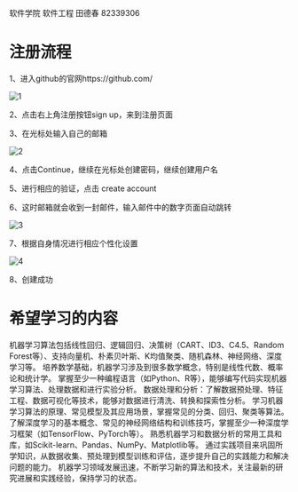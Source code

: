 软件学院 软件工程 田德春 82339306

# 注册流程

1、进入github的官网https://github.com/

![1](https://img-blog.csdnimg.cn/img_convert/5942d91478c81c30b9109b51f25be54d.png) 

2、点击右上角注册按钮sign up，来到注册页面

3、在光标处输入自己的邮箱

![2](https://img-blog.csdnimg.cn/img_convert/4a4df5bd0a2c340b418f7f6073ccee2d.png)

4、点击Continue，继续在光标处创建密码，继续创建用户名

5、进行相应的验证，点击 create account 

6、这时邮箱就会收到一封邮件，输入邮件中的数字页面自动跳转

![3](https://img-blog.csdnimg.cn/25b20ac4d0994b45a535443f5593cfda.png)

7、根据自身情况进行相应个性化设置

![4](https://img-blog.csdnimg.cn/118a769bcbb44a09897cf8e6a36250d5.png)

8、创建成功
# 希望学习的内容
机器学习算法包括线性回归、逻辑回归、决策树（CART、ID3、C4.5、Random Forest等）、支持向量机、朴素贝叶斯、K均值聚类、随机森林、神经网络、深度学习等。
培养数学基础，机器学习涉及到很多数学概念，特别是线性代数、概率论和统计学。
掌握至少一种编程语言（如Python、R等），能够编写代码实现机器学习算法、处理数据和进行实验分析。
数据处理和分析：了解数据预处理、特征工程、数据可视化等技术，能够对数据进行清洗、转换和探索性分析。
学习机器学习算法的原理、常见模型及其应用场景，掌握常见的分类、回归、聚类等算法。
了解深度学习的基本概念、常见的神经网络结构和训练技巧，掌握至少一种深度学习框架（如TensorFlow、PyTorch等）。
熟悉机器学习和数据分析的常用工具和库，如Scikit-learn、Pandas、NumPy、Matplotlib等。
通过实践项目来巩固所学知识，从数据收集、预处理到模型训练和评估，逐步提升自己的实践能力和解决问题的能力。
机器学习领域发展迅速，不断学习新的算法和技术，关注最新的研究进展和实践经验，保持学习的状态。
